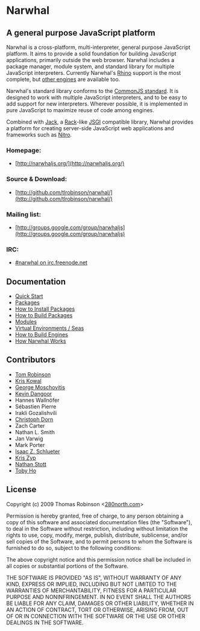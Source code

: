 Narwhal
=======

A general purpose JavaScript platform
-------------------------------------

Narwhal is a cross-platform, multi-interpreter, general purpose JavaScript platform. It aims to provide a solid foundation for building JavaScript applications, primarily outside the web browser. Narwhal includes a package manager, module system, and standard library for multiple JavaScript interpreters. Currently Narwhal's [Rhino](http://www.mozilla.org/rhino/) support is the most complete, but [other engines](engines.html) are available too.

Narwhal's standard library conforms to the [CommonJS standard](http://wiki.commonjs.org). It is designed to work with multiple JavaScript interpreters, and to be easy to add support for new interpreters. Wherever possible, it is implemented in pure JavaScript to maximize reuse of code among engines.

Combined with [Jack](http://jackjs.org/), a [Rack](http://rack.rubyforge.org/)-like [JSGI](http://jackjs.org/jsgi-spec.html) compatible library, Narwhal provides a platform for creating server-side JavaScript web applications and frameworks such as [Nitro](http://www.nitrojs.org/).


### Homepage:

* [http://narwhaljs.org/](http://narwhaljs.org/)

### Source & Download:

* [http://github.com/tlrobinson/narwhal/](http://github.com/tlrobinson/narwhal/)

### Mailing list:

* [http://groups.google.com/group/narwhaljs](http://groups.google.com/group/narwhaljs)

### IRC:

* [\#narwhal on irc.freenode.net](http://webchat.freenode.net/?channels=narwhal)


Documentation
-------------

* [Quick Start](quick-start.html)
* [Packages](packages.html)
* [How to Install Packages](packages.html)
* [How to Build Packages](packages-howto.html)
* [Modules](modules.html)
* [Virtual Environments / Seas](sea.html)
* [How to Build Engines](engines.html)
* [How Narwhal Works](narwhal.html)


Contributors
------------

* [Tom Robinson](http://tlrobinson.net/)
* [Kris Kowal](http://askawizard.blogspot.com/)
* [George Moschovitis](http://blog.gmosx.com/)
* [Kevin Dangoor](http://www.blueskyonmars.com/)
* Hannes Wallnöfer
* Sébastien Pierre
* Irakli Gozalishvili
* [Christoph Dorn](http://www.christophdorn.com/)
* Zach Carter
* Nathan L. Smith
* Jan Varwig
* Mark Porter
* [Isaac Z. Schlueter](http://blog.izs.me/)
* [Kris Zyp](http://www.sitepen.com/blog/author/kzyp/)
* [Nathan Stott](http://nathan.whiteboard-it.com/)
* [Toby Ho](http://tobyho.com)


License
-------

Copyright (c) 2009 Thomas Robinson <[280north.com](http://280north.com/)\>

Permission is hereby granted, free of charge, to any person obtaining a copy
of this software and associated documentation files (the "Software"), to
deal in the Software without restriction, including without limitation the
rights to use, copy, modify, merge, publish, distribute, sublicense, and/or
sell copies of the Software, and to permit persons to whom the Software is
furnished to do so, subject to the following conditions:

The above copyright notice and this permission notice shall be included in
all copies or substantial portions of the Software.

THE SOFTWARE IS PROVIDED "AS IS", WITHOUT WARRANTY OF ANY KIND, EXPRESS OR
IMPLIED, INCLUDING BUT NOT LIMITED TO THE WARRANTIES OF MERCHANTABILITY,
FITNESS FOR A PARTICULAR PURPOSE AND NONINFRINGEMENT. IN NO EVENT SHALL
THE AUTHORS BE LIABLE FOR ANY CLAIM, DAMAGES OR OTHER LIABILITY, WHETHER
IN AN ACTION OF CONTRACT, TORT OR OTHERWISE, ARISING FROM, OUT OF OR IN
CONNECTION WITH THE SOFTWARE OR THE USE OR OTHER DEALINGS IN THE SOFTWARE.

